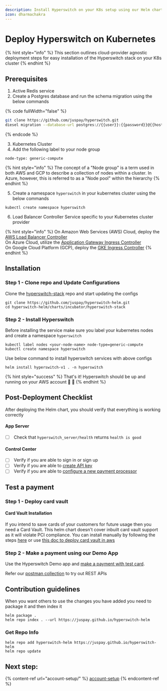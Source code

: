 ```yaml
---
description: Install Hyperswitch on your K8s setup using our Helm charts
icon: dharmachakra
---
```


# Deploy Hyperswitch on Kubernetes

{% hint style="info" %}
This section outlines cloud-provider agnostic deployment steps for easy installation of the Hyperswitch stack on your K8s cluster
{% endhint %}

## Prerequisites

1. Active Redis service
2. Create a Postgres database and run the schema migration using the below commands

{% code fullWidth="false" %}
```bash
git clone https://github.com/juspay/hyperswitch.git
diesel migration --database-url postgres://{{user}}:{{password}}@{{host_name}}:5432/{{db_name}} run
```
{% endcode %}

3. Kubernetes Cluster
4. Add the following label to your node group &#x20;

```
node-type: generic-compute
```

{% hint style="info" %}
The concept of a "Node group" is a term used in both AWS and GCP to describe a collection of nodes within a cluster. In Azure, however, this is referred to as a "Node pool" within the hierarchy
{% endhint %}

5. Create a namespace `hyperswitch` in your kubernetes cluster using the below commands

```
kubectl create namespace hyperswitch
```

6. Load Balancer Controller Service specific to your Kubernetes cluster provider

{% hint style="info" %}
On Amazon Web Services (AWS) Cloud, deploy the [AWS Load Balancer Controller](https://docs.aws.amazon.com/eks/latest/userguide/aws-load-balancer-controller.html)\
On Azure Cloud, utilize the [Application Gateway Ingress Controller](https://learn.microsoft.com/en-us/azure/application-gateway/ingress-controller-overview)\
On Google Cloud Platform (GCP), deploy the [GKE Ingress Controller](https://cloud.google.com/compute/docs/labeling-resources)
{% endhint %}

## Installation

### Step 1 - Clone repo and Update Configurations

Clone the [hyperswitch-stack](https://github.com/juspay/hyperswitch-helm) repo and start updating the configs

```
git clone https://github.com/juspay/hyperswitch-helm.git
cd hyperswitch-helm/charts/incubator/hyperswitch-stack
```

### Step 2 - Install Hyperswitch

Before installing the service make sure you label your kubernetes nodes and create a namespace `hyperswitch`

```
kubectl label nodes <your-node-name> node-type=generic-compute
kubectl create namespace hyperswitch
```

Use below command to install hyperswitch services with above configs

```
helm install hyperswitch-v1 . -n hyperswitch
```

{% hint style="success" %}
That's it! Hyperswitch should be up and running on your AWS account 🎉 🎉
{% endhint %}

## Post-Deployment Checklist

After deploying the Helm chart, you should verify that everything is working correctly

#### App Server

* [ ] &#x20;Check that `hyperswitch_server/health` returns `health is good`

#### Control Center

* [ ] &#x20;Verify if you are able to sign in or sign up
* [ ] &#x20;Verify if you are able to [create API key](https://opensource.hyperswitch.io/run-hyperswitch-locally/account-setup/using-hyperswitch-control-center#user-content-create-an-api-key)
* [ ] &#x20;Verify if you are able to [configure a new payment processor](https://opensource.hyperswitch.io/run-hyperswitch-locally/account-setup/using-hyperswitch-control-center#add-a-payment-processor)

## Test a payment

### Step 1 - Deploy card vault

#### Card Vault Installation

If you intend to save cards of your customers for future usage then you need a Card Vault. This helm chart doesn't cover inbuilt card vault support as it will violate PCI compliance. You can install manually by following the steps [here](https://opensource.hyperswitch.io/going-live/pci-compliance/card-vault-installation) or use [this doc to deploy card vault in aws](https://opensource.hyperswitch.io/hyperswitch-open-source/deploy-hyperswitch-on-aws/deploy-card-vault)

### Step 2 - Make a payment using our Demo App

Use the Hyperswitch Demo app and [make a payment with test card](https://opensource.hyperswitch.io/hyperswitch-open-source/test-a-payment).

Refer our [postman collection](https://www.postman.com/hyperswitch/workspace/hyperswitch/folder/25176183-0103918c-6611-459b-9faf-354dee8e4437) to try out REST APIs

## Contribution guidelines

When you want others to use the changes you have added you need to package it and then index it

```
helm package .
helm repo index . --url https://juspay.github.io/hyperswitch-helm
```

### Get Repo Info

```
helm repo add hyperswitch-helm https://juspay.github.io/hyperswitch-helm
helm repo update
```

## Next step:

{% content-ref url="account-setup/" %}
[account-setup](account-setup/)
{% endcontent-ref %}

